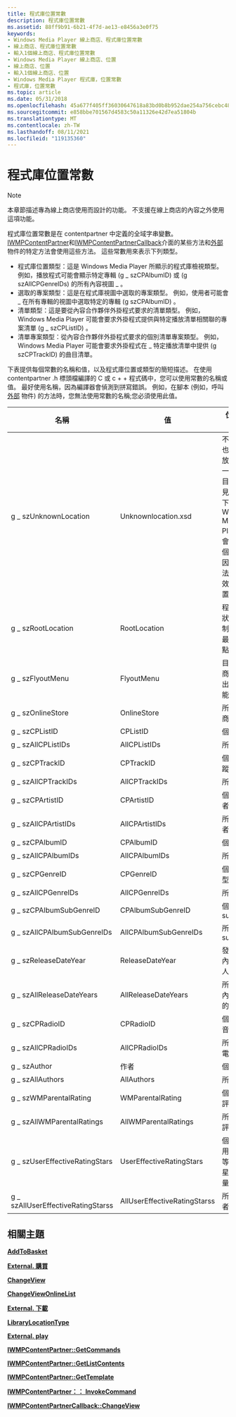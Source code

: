 ```yaml
---
title: 程式庫位置常數
description: 程式庫位置常數
ms.assetid: 88ff9b91-6b21-4f7d-ae13-e8456a3e0f75
keywords:
- Windows Media Player 線上商店、程式庫位置常數
- 線上商店、程式庫位置常數
- 輸入1個線上商店、程式庫位置常數
- Windows Media Player 線上商店、位置
- 線上商店、位置
- 輸入1個線上商店、位置
- Windows Media Player 程式庫，位置常數
- 程式庫，位置常數
ms.topic: article
ms.date: 05/31/2018
ms.openlocfilehash: 45a677f405ff36030647618a83bd0b8b952dae254a756cebc48e4c3210e5fcde
ms.sourcegitcommit: e858bbe701567d4583c50a11326e42d7ea51804b
ms.translationtype: MT
ms.contentlocale: zh-TW
ms.lasthandoff: 08/11/2021
ms.locfileid: "119135360"
---
```

# <a name="library-location-constants"></a>程式庫位置常數

> [!Note]  
> 本章節描述專為線上商店使用而設計的功能。 不支援在線上商店的內容之外使用這項功能。

 

程式庫位置常數是在 contentpartner 中定義的全域字串變數。 [IWMPContentPartner](/previous-versions/windows/desktop/api/contentpartner/nn-contentpartner-iwmpcontentpartner)和[IWMPContentPartnerCallback](/previous-versions/windows/desktop/api/contentpartner/nn-contentpartner-iwmpcontentpartnercallback)介面的某些方法和[外部](external-object-for-type-1-online-stores.md)物件的特定方法會使用這些方法。 這些常數用來表示下列類型。

-   程式庫位置類型：這是 Windows Media Player 所顯示的程式庫檢視類型。 例如，播放程式可能會顯示特定專輯 (g \_ szCPAlbumID) 或 (g szAllCPGenreIDs) 的所有內容視圖 \_ 。
-   選取的專案類型：這是在程式庫視圖中選取的專案類型。 例如，使用者可能會 \_ 在所有專輯的視圖中選取特定的專輯 (g szCPAlbumID) 。
-   清單類型：這是要從內容合作夥伴外掛程式要求的清單類型。 例如，Windows Media Player 可能會要求外掛程式提供與特定播放清單相關聯的專案清單 (g \_ szCPListID) 。
-   清單專案類型：從內容合作夥伴外掛程式要求的個別清單專案類型。 例如，Windows Media Player 可能會要求外掛程式在 \_ 特定播放清單中提供 (g szCPTrackID) 的曲目清單。

下表提供每個常數的名稱和值，以及程式庫位置或類型的簡短描述。 在使用 contentpartner .h 標頭檔編譯的 C 或 c + + 程式碼中，您可以使用常數的名稱或值。 最好使用名稱，因為編譯器會偵測到拼寫錯誤。 例如，在腳本 (例如，呼叫 [外部](external-object-for-type-1-online-stores.md) 物件) 的方法時，您無法使用常數的名稱;您必須使用此值。



| 名稱                              | 值                        | 位置或類型                                                                                                                                                   |
|-----------------------------------|------------------------------|--------------------------------------------------------------------------------------------------------------------------------------------------------------------|
| g \_ szUnknownLocation              | Unknownlocation.xsd              | 不是專輯也不是播放清單的一組曲目。 在罕見的情況下，Windows Media Player 也會使用這個常數，因為它無法判斷有效的位置。 |
| g \_ szRootLocation                 | RootLocation                 | 程式庫樹狀檢視控制項中的最上層節點                                                                                                                      |
| g \_ szFlyoutMenu                   | FlyoutMenu                   | 目前線上商店的飛出視窗功能表                                                                                                                             |
| g \_ szOnlineStore                  | OnlineStore                  | 所有線上商店                                                                                                                                                  |
| g \_ szCPListID                     | CPListID                     | 個別清單                                                                                                                                                 |
| g \_ szAllCPListIDs                 | AllCPListIDs                 | 所有清單                                                                                                                                                          |
| g \_ szCPTrackID                    | CPTrackID                    | 個別的追蹤                                                                                                                                                |
| g \_ szAllCPTrackIDs                | AllCPTrackIDs                | 所有追蹤                                                                                                                                                         |
| g \_ szCPArtistID                   | CPArtistID                   | 個人演出者                                                                                                                                               |
| g \_ szAllCPArtistIDs               | AllCPArtistIDs               | 所有演出者                                                                                                                                                        |
| g \_ szCPAlbumID                    | CPAlbumID                    | 個別專輯                                                                                                                                                |
| g \_ szAllCPAlbumIDs                | AllCPAlbumIDs                | 所有專輯                                                                                                                                                         |
| g \_ szCPGenreID                    | CPGenreID                    | 個別的類型                                                                                                                                                |
| g \_ szAllCPGenreIDs                | AllCPGenreIDs                | 所有內容                                                                                                                                                         |
| g \_ szCPAlbumSubGenreID            | CPAlbumSubGenreID            | 個別 subgenre                                                                                                                                             |
| g \_ szAllCPAlbumSubGenreIDs        | AllCPAlbumSubGenreIDs        | 所有 subgenres                                                                                                                                                      |
| g \_ szReleaseDateYear              | ReleaseDateYear              | 發行目錄內容的個人年度                                                                                                               |
| g \_ szAllReleaseDateYears          | AllReleaseDateYears          | 所有目錄內容發行的年度                                                                                                                        |
| g \_ szCPRadioID                    | CPRadioID                    | 個別的收音機串流                                                                                                                                         |
| g \_ szAllCPRadioIDs                | AllCPRadioIDs                | 所有無線電串流                                                                                                                                                  |
| g \_ szAuthor                       | 作者                       | 個人作者                                                                                                                                               |
| g \_ szAllAuthors                   | AllAuthors                   | 所有作者                                                                                                                                                        |
| g \_ szWMParentalRating             | WMParentalRating             | 個別家長評價                                                                                                                                      |
| g \_ szAllWMParentalRatings         | AllWMParentalRatings         | 所有家長評等                                                                                                                                               |
| g \_ szUserEffectiveRatingStars     | UserEffectiveRatingStars     | 個別的使用者評等，以星星數來測量                                                                                                           |
| g \_ szAllUserEffectiveRatingStarss | AllUserEffectiveRatingStarss | 所有使用者評等                                                                                                                                                   |



 

## <a name="related-topics"></a>相關主題

<dl> <dt>

[**AddToBasket**](external-addtobasket.md)
</dt> <dt>

[**External. 購買**](external-buy.md)
</dt> <dt>

[**ChangeView**](external-changeview.md)
</dt> <dt>

[**ChangeViewOnlineList**](external-changeviewonlinelist.md)
</dt> <dt>

[**External. 下載**](external-download.md)
</dt> <dt>

[**LibraryLocationType**](external-librarylocationtype.md)
</dt> <dt>

[**External. play**](external-play.md)
</dt> <dt>

[**IWMPContentPartner::GetCommands**](/previous-versions/windows/desktop/api/contentpartner/nf-contentpartner-iwmpcontentpartner-getcommands)
</dt> <dt>

[**IWMPContentPartner::GetListContents**](/previous-versions/windows/desktop/api/contentpartner/nf-contentpartner-iwmpcontentpartner-getlistcontents)
</dt> <dt>

[**IWMPContentPartner::GetTemplate**](/previous-versions/windows/desktop/api/contentpartner/nf-contentpartner-iwmpcontentpartner-gettemplate)
</dt> <dt>

[**IWMPContentPartner：： InvokeCommand**](/previous-versions/windows/desktop/api/contentpartner/nf-contentpartner-iwmpcontentpartner-invokecommand)
</dt> <dt>

[**IWMPContentPartnerCallback::ChangeView**](/previous-versions/windows/desktop/api/contentpartner/nf-contentpartner-iwmpcontentpartnercallback-changeview)
</dt> </dl>

 

 





